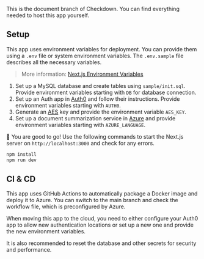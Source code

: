 This is the document branch of Checkdown. You can find everything needed to host this app yourself.

## Setup

This app uses environment variables for deployment. You can provide them using a `.env` file or system environment variables. The `.env.sample` file describes all the necessary variables.

> More information: [Next.js Environment Variables](https://nextjs.org/docs/pages/building-your-application/configuring/environment-variables)

1. Set up a MySQL database and create tables using `sample/init.sql`. Provide environment variables starting with `DB` for database connection.
2. Set up an Auth app in [Auth0](https://auth0.com) and follow their instructions. Provide environment variables starting with `AUTH0`.
3. Generate an [AES](https://en.m.wikipedia.org/wiki/Advanced_Encryption_Standard) key and provide the environment variable `AES_KEY`.
4. Set up a document summarization service in [Azure](https://learn.microsoft.com/en-us/azure/ai-services/language-service/summarization/overview?tabs=document-summarization) and provide environment variables starting with `AZURE_LANGUAGE`.

🎉 You are good to go! Use the following commands to start the Next.js server on `http://localhost:3000` and check for any errors.

```bash
npm install
npm run dev
```

## CI & CD

This app uses GitHub Actions to automatically package a Docker image and deploy it to Azure. You can switch to the main branch and check the workflow file, which is preconfigured by Azure.

When moving this app to the cloud, you need to either configure your Auth0 app to allow new authentication locations or set up a new one and provide the new environment variables.

It is also recommended to reset the database and other secrets for security and performance.
